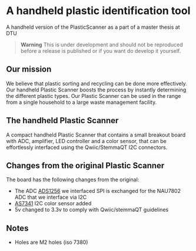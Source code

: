 # A handheld plastic identification tool
A handheld version of the PlasticScanner as a part of a master thesis at DTU

> **Warning**
> This is under development and should not be reproduced before a release is published or if you want do develop it yourself.

## Our mission

We believe that plastic sorting and recycling can be done more effectively. Our handheld Plastic Scanner boosts the process by instantly determining the different plastic types. Our Plastic Scanner can be used in the range from a single household to a large waste management facility.

## The handheld Plastic Scanner

A compact handheld Plastic Scanner that contains a small breakout board with ADC, amplifier, LED controller and a color sensor, that can be effortlessly interfaced using the Qwiic/StemmaQT I2C connectors. 

## Changes from the original Plastic Scanner

The board has the following changes from the original:
- The ADC [ADS1256](https://www.ti.com/product/ADS1256) we interfaced SPI is exchanged for the NAU7802 ADC that we interface via I2C
- [AS7341](https://ams.com/as7341) I2C color sensor added
- 5v changed to 3.3v to comply with Qwiic/stemmaQT guidelines

## Notes
- Holes are M2 holes (iso 7380)
